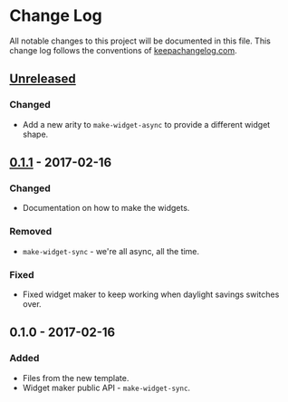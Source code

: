 # Change Log
All notable changes to this project will be documented in this file. This change log follows the conventions of [keepachangelog.com](http://keepachangelog.com/).

## [Unreleased]
### Changed
- Add a new arity to `make-widget-async` to provide a different widget shape.

## [0.1.1] - 2017-02-16
### Changed
- Documentation on how to make the widgets.

### Removed
- `make-widget-sync` - we're all async, all the time.

### Fixed
- Fixed widget maker to keep working when daylight savings switches over.

## 0.1.0 - 2017-02-16
### Added
- Files from the new template.
- Widget maker public API - `make-widget-sync`.

[Unreleased]: https://github.com/your-name/process/compare/0.1.1...HEAD
[0.1.1]: https://github.com/your-name/process/compare/0.1.0...0.1.1
